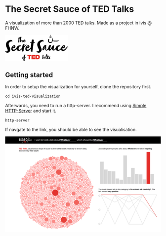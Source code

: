 # The Secret Sauce of TED Talks

A visualization of more than 2000 TED talks. Made as a project in ivis @ FHNW.


<img src="assets/images/logo/logo.png" width="40%">

## Getting started

In order to setup the visualization for yourself, clone the repository first.

```
cd ivis-ted-visualization
```

Afterwards, you need to run a http-server. I recommend using [Simple HTTP-Server](https://github.com/indexzero/http-server) and start it.

```
http-server
```

If navgate to the link, you should be able to see the visualisation.

![logo](assets/images/screenshot.png "Screenshot")







